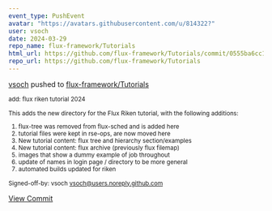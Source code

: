 ```yaml
---
event_type: PushEvent
avatar: "https://avatars.githubusercontent.com/u/814322?"
user: vsoch
date: 2024-03-29
repo_name: flux-framework/Tutorials
html_url: https://github.com/flux-framework/Tutorials/commit/0555ba6cc179493115ed78b81e8d61e7793d93d7
repo_url: https://github.com/flux-framework/Tutorials
---
```


<a href='https://github.com/vsoch' target='_blank'>vsoch</a> pushed to <a href='https://github.com/flux-framework/Tutorials' target='_blank'>flux-framework/Tutorials</a>

<small>add: flux riken tutorial 2024

This adds the new directory for the Flux Riken tutorial, with
the following additions:
1. flux-tree was removed from flux-sched and is added here
2. tutorial files were kept in rse-ops, are now moved here
3. New tutorial content: flux tree and hierarchy section/examples
4. New tutorial content: flux archive (previously flux filemap)
5. images that show a dummy example of job throughout
6. update of names in login page / directory to be more general
7. automated builds updated for riken

Signed-off-by: vsoch <vsoch@users.noreply.github.com></small>

<a href='https://github.com/flux-framework/Tutorials/commit/0555ba6cc179493115ed78b81e8d61e7793d93d7' target='_blank'>View Commit</a>